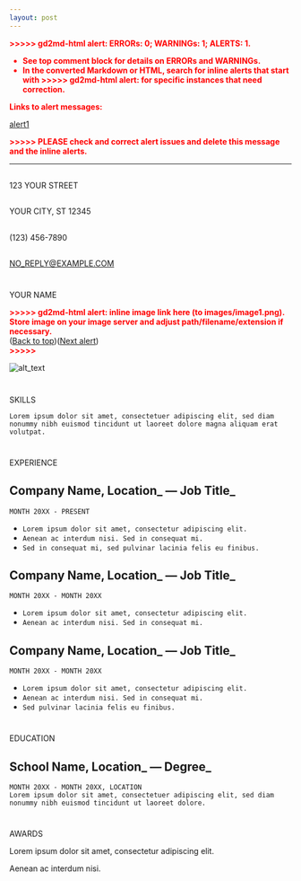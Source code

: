 ```yaml
---
layout: post
---
```


<!-- Output copied to clipboard! -->

<!-----

You have some errors, warnings, or alerts. If you are using reckless mode, turn it off to see inline alerts.
* ERRORs: 0
* WARNINGs: 0
* ALERTS: 1

Conversion time: 0.382 seconds.


Using this Markdown file:

1. Paste this output into your source file.
2. See the notes and action items below regarding this conversion run.
3. Check the rendered output (headings, lists, code blocks, tables) for proper
   formatting and use a linkchecker before you publish this page.

Conversion notes:

* Docs to Markdown version 1.0β33
* Sun Jun 12 2022 18:43:14 GMT-0700 (PDT)
* Source doc: Resume
* This document has images: check for >>>>>  gd2md-html alert:  inline image link in generated source and store images to your server. NOTE: Images in exported zip file from Google Docs may not appear in  the same order as they do in your doc. Please check the images!


WARNING:
You have 4 H1 headings. You may want to use the "H1 -> H2" option to demote all headings by one level.

----->


<p style="color: red; font-weight: bold">>>>>>  gd2md-html alert:  ERRORs: 0; WARNINGs: 1; ALERTS: 1.</p>
<ul style="color: red; font-weight: bold"><li>See top comment block for details on ERRORs and WARNINGs. <li>In the converted Markdown or HTML, search for inline alerts that start with >>>>>  gd2md-html alert:  for specific instances that need correction.</ul>

<p style="color: red; font-weight: bold">Links to alert messages:</p><a href="#gdcalert1">alert1</a>

<p style="color: red; font-weight: bold">>>>>> PLEASE check and correct alert issues and delete this message and the inline alerts.<hr></p>



## 
123 YOUR STREET


## 
YOUR CITY, ST 12345


## 
(123) 456-7890


## 
NO_REPLY@EXAMPLE.COM


# 
YOUR NAME

<p id="gdcalert1" ><span style="color: red; font-weight: bold">>>>>>  gd2md-html alert: inline image link here (to images/image1.png). Store image on your image server and adjust path/filename/extension if necessary. </span><br>(<a href="#">Back to top</a>)(<a href="#gdcalert2">Next alert</a>)<br><span style="color: red; font-weight: bold">>>>>> </span></p>


![alt_text](images/image1.png "image_tooltip")



# 
SKILLS


```
Lorem ipsum dolor sit amet, consectetuer adipiscing elit, sed diam nonummy nibh euismod tincidunt ut laoreet dolore magna aliquam erat volutpat. 
```



# 
EXPERIENCE


## Company Name, Location_ — Job Title_


```
MONTH 20XX - PRESENT

```



* `Lorem ipsum dolor sit amet, consectetur adipiscing elit. `
* `Aenean ac interdum nisi. Sed in consequat mi.`
* `Sed in consequat mi, sed pulvinar lacinia felis eu finibus. `


## Company Name, Location_ — Job Title_


```
MONTH 20XX - MONTH 20XX

```



* `Lorem ipsum dolor sit amet, consectetur adipiscing elit. `
* `Aenean ac interdum nisi. Sed in consequat mi. `


## Company Name, Location_ — Job Title_


```
MONTH 20XX - MONTH 20XX

```



* `Lorem ipsum dolor sit amet, consectetur adipiscing elit. `
* `Aenean ac interdum nisi. Sed in consequat mi. `
* `Sed pulvinar lacinia felis eu finibus. `

# 
EDUCATION



## School Name, Location_ — Degree_


```
MONTH 20XX - MONTH 20XX, LOCATION
Lorem ipsum dolor sit amet, consectetuer adipiscing elit, sed diam nonummy nibh euismod tincidunt ut laoreet dolore.
```



# 
AWARDS


Lorem ipsum dolor sit amet, consectetur adipiscing elit.


Aenean ac interdum nisi. 
